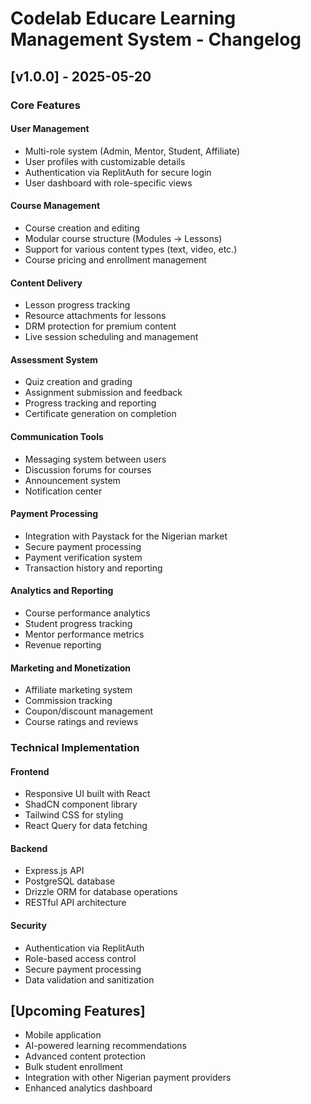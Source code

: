 # Codelab Educare Learning Management System - Changelog

## [v1.0.0] - 2025-05-20

### Core Features

#### User Management
- Multi-role system (Admin, Mentor, Student, Affiliate)
- User profiles with customizable details
- Authentication via ReplitAuth for secure login
- User dashboard with role-specific views

#### Course Management
- Course creation and editing
- Modular course structure (Modules → Lessons)
- Support for various content types (text, video, etc.)
- Course pricing and enrollment management

#### Content Delivery
- Lesson progress tracking
- Resource attachments for lessons
- DRM protection for premium content
- Live session scheduling and management

#### Assessment System
- Quiz creation and grading
- Assignment submission and feedback
- Progress tracking and reporting
- Certificate generation on completion

#### Communication Tools
- Messaging system between users
- Discussion forums for courses
- Announcement system
- Notification center

#### Payment Processing
- Integration with Paystack for the Nigerian market
- Secure payment processing
- Payment verification system
- Transaction history and reporting

#### Analytics and Reporting
- Course performance analytics
- Student progress tracking
- Mentor performance metrics
- Revenue reporting

#### Marketing and Monetization
- Affiliate marketing system
- Commission tracking
- Coupon/discount management
- Course ratings and reviews

### Technical Implementation

#### Frontend
- Responsive UI built with React
- ShadCN component library
- Tailwind CSS for styling
- React Query for data fetching

#### Backend
- Express.js API
- PostgreSQL database
- Drizzle ORM for database operations
- RESTful API architecture

#### Security
- Authentication via ReplitAuth
- Role-based access control
- Secure payment processing
- Data validation and sanitization

## [Upcoming Features]

- Mobile application
- AI-powered learning recommendations
- Advanced content protection
- Bulk student enrollment
- Integration with other Nigerian payment providers
- Enhanced analytics dashboard